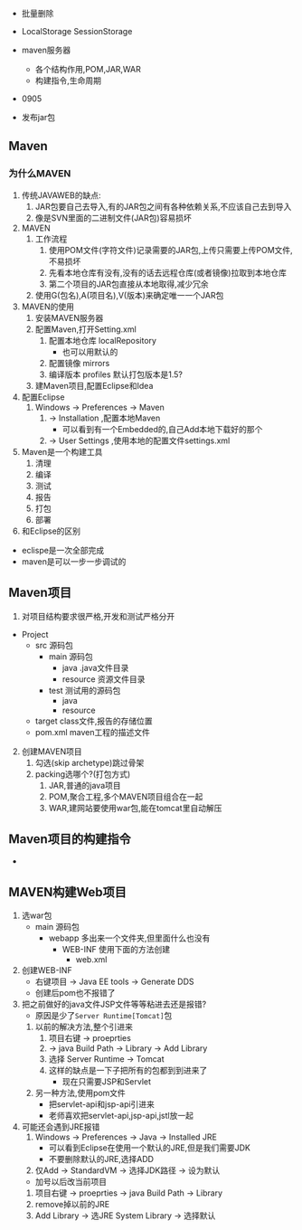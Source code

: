 - 批量删除
- LocalStorage SessionStorage
- maven服务器
    - 各个结构作用,POM,JAR,WAR
    - 构建指令,生命周期

- 0905 
 - 发布jar包
## Maven
### 为什么MAVEN
1. 传统JAVAWEB的缺点:
    1. JAR包要自己去导入,有的JAR包之间有各种依赖关系,不应该自己去到导入
    2. 像是SVN里面的二进制文件(JAR包)容易损坏
2. MAVEN
    1. 工作流程
        1. 使用POM文件(字符文件)记录需要的JAR包,上传只需要上传POM文件,不易损坏
        2. 先看本地仓库有没有,没有的话去远程仓库(或者镜像)拉取到本地仓库
        3. 第二个项目的JAR包直接从本地取得,减少冗余
    2. 使用G(包名),A(项目名),V(版本)来确定唯一一个JAR包
3. MAVEN的使用
    1. 安装MAVEN服务器
    2. 配置Maven,打开Setting.xml
        1. 配置本地仓库 localRepository
            - 也可以用默认的
        2. 配置镜像 mirrors
        3. 编译版本 profiles 默认打包版本是1.5?
    4. 建Maven项目,配置Eclipse和Idea
4. 配置Eclipse
    1. Windows -> Preferences -> Maven
        1. -> Installation ,配置本地Maven
            - 可以看到有一个Embedded的,自己Add本地下载好的那个
        2. -> User Settings ,使用本地的配置文件settings.xml
6. Maven是一个构建工具
    1. 清理
    2. 编译
    3. 测试
    4. 报告
    5. 打包
    6. 部署
7. 和Eclipse的区别
- eclispe是一次全部完成
- maven是可以一步一步调试的
## Maven项目
1. 对项目结构要求很严格,开发和测试严格分开
- Project
    - src 源码包
        - main 源码包
            - java .java文件目录
            - resource 资源文件目录
        - test 测试用的源码包
            - java
            - resource
    - target class文件,报告的存储位置
    - pom.xml maven工程的描述文件
2. 创建MAVEN项目
    1. 勾选(skip archetype)跳过骨架
    2. packing选哪个?(打包方式)
        1. JAR,普通的java项目
        2. POM,聚合工程,多个MAVEN项目组合在一起
        3. WAR,建网站要使用war包,能在tomcat里自动解压
## Maven项目的构建指令
- 
## MAVEN构建Web项目
1. 选war包
    - main 源码包
        - webapp 多出来一个文件夹,但里面什么也没有
            - WEB-INF 使用下面的方法创建
                - web.xml
2. 创建WEB-INF
    - 右键项目 -> Java EE tools -> Generate DDS
    - 创建后pom也不报错了
3. 把之前做好的java文件JSP文件等等粘进去还是报错?
    - 原因是少了`Server Runtime[Tomcat]`包 
    1. 以前的解决方法,整个引进来
        1. 项目右键 -> proeprties
        2. -> java Build Path -> Library -> Add Library
        3. 选择 Server Runtime -> Tomcat
        4. 这样的缺点是一下子把所有的包都到到进来了
            - 现在只需要JSP和Servlet
    2. 另一种方法,使用pom文件
        - 把servlet-api和jsp-api引进来
        - 老师喜欢把servlet-api,jsp-api,jstl放一起
4. 可能还会遇到JRE报错
    1. Windows -> Preferences -> Java -> Installed JRE
        - 可以看到Eclipse在使用一个默认的JRE,但是我们需要JDK
        - 不要删除默认的JRE,选择ADD
    2. 仅Add -> StandardVM -> 选择JDK路径 -> 设为默认
    - 加号以后改当前项目
    1. 项目右键 -> proeprties -> java Build Path -> Library
    2. remove掉以前的JRE
    3. Add Library -> 选JRE System Library -> 选择默认